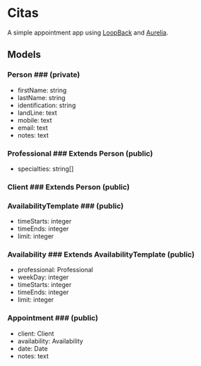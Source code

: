 # Citas

A simple appointment app using [LoopBack](http://loopback.io) and [Aurelia](http://aurelia.io).

## Models

### Person ### (private)
* firstName: string
* lastName: string
* identification: string
* landLine: text
* mobile: text
* email: text
* notes: text

### Professional ### Extends Person (public)
* specialties: string[]

### Client ### Extends Person (public)

### AvailabilityTemplate ### (public)
* timeStarts: integer
* timeEnds: integer
* limit: integer

### Availability ### Extends AvailabilityTemplate (public)
* professional: Professional
* weekDay: integer
* timeStarts: integer
* timeEnds: integer
* limit: integer

### Appointment ### (public)
* client: Client
* availability: Availability
* date: Date
* notes: text
